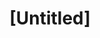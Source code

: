 ---
pid: FS389
title: "[Untitled]"
location_transcription: 
zipcode: 
outside_phl: 
neighborhood: 
age: '55'
age_range: 50-59
instagram: 
image_file_name: FS_389.jpg
proposal_transcription: Sample Philly could move to schools as part of STEM or S.T.E.A.M.
  (mobile classroom) program
topic: Education
topic_summary: '0'
type: Interactive,Other No Form
keywords_other: STEM
credit: William Cleveland
image_labels: 
twitter: 
facebook: 
permalink: "/monuments/fs389/"
layout: item-page
---